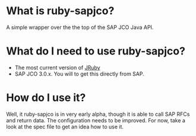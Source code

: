 # What is ruby-sapjco?

A simple wrapper over the the top of the SAP JCO Java API.

# What do I need to use ruby-sapjco?

* The most current version of [JRuby](http://jruby.org/download)
* SAP JCO 3.0.x.  You will to get this directly from SAP.

# How do I use it?

Well, it ruby-sapjco is in very early alpha, though it is able to call SAP RFCs and return data.  The configuration needs to be improved.  For now, take a look at the spec file to get an idea how to use it.